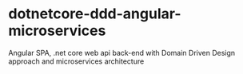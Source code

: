 # dotnetcore-ddd-angular-microservices
Angular SPA, .net core web api back-end with Domain Driven Design approach and microservices architecture
